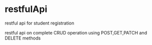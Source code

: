 # restfulApi
 restful api for student registration
 
restful api on complete CRUD operation using POST,GET,PATCH and DELETE methods
